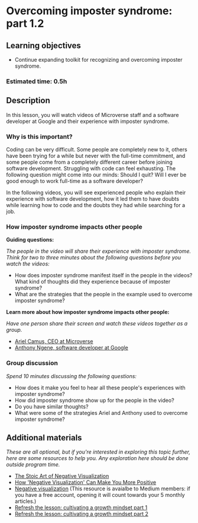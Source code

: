# Overcoming imposter syndrome: part 1.2

## Learning objectives

- Continue expanding toolkit for recognizing and overcoming imposter syndrome.

### Estimated time: 0.5h

## Description

In this lesson, you will watch videos of Microverse staff and a software developer at Google and their experience with imposter syndrome.

### Why is this important?

Coding can be very difficult. Some people are completely new to it, others have been trying for a while but never with the full-time commitment, and some people come from a completely different career before joining software development. Struggling with code can feel exhausting. The following question might come into our minds: Should I quit? Will I ever be good enough to work full-time as a software developer?

In the following videos, you will see experienced people who explain their experience with software development, how it led them to have doubts while learning how to code and the doubts they had while searching for a job.

### How imposter syndrome impacts other people

**Guiding questions:**

_The people in the video will share their experience with imposter syndrome. Think for two to three minutes about the following questions before you watch the videos:_

- How does imposter syndrome manifest itself in the people in the videos? What kind of thoughts did they experience because of imposter syndrome?
- What are the strategies that the people in the example used to overcome imposter syndrome?

**Learn more about how imposter syndrome impacts other people:**

_Have one person share their screen and watch these videos together as a group._

- [Ariel Camus, CEO at Microverse](https://www.loom.com/share/617c2732c1054cdba2f22995bb96a6ac)
- [Anthony Ngene, software developer at Google](https://drive.google.com/file/d/1ojvFUaTASAgLpZxN_AJVLDJDICCZ2Z5U/view?usp=sharing)

### Group discussion

_Spend 10 minutes discussing the following questions:_

- How does it make you feel to hear all these people's experiences with imposter syndrome?
- How did imposter syndrome show up for the people in the video?
- Do you have similar thoughts?
- What were some of the strategies Ariel and Anthony used to overcome imposter syndrome?

## Additional materials

_These are all optional, but if you're interested in exploring this topic further, here are some resources to help you. Any exploration here should be done outside program time._

- [The Stoic Art of Negative Visualization](https://dailystoic.com/premortem/)
- [How 'Negative Visualization' Can Make You More Positive](https://lifehacker.com/how-negative-visualization-can-make-you-more-positive-1848462733)
- [Negative visualization](https://medium.com/swlh/the-importance-of-negative-visualization-ae89c41b377b#:~:text=Negative%20visualization%20is%20a%20technique,visualize%20your%20life%20without%20them.) (This resource is avaialbe to Medium members: if you have a free account, opening it will count towards your 5 monthly articles.)
- [Refresh the lesson: cultivating a growth mindset part 1](https://github.com/matovu-farid/curriculum-professional-skills/blob/main/imposter-syndrome/morning-session-cultivating-a-growth-mindset-part-1.md)
- [Refresh the lesson: cultivating a growth mindset part 2](https://github.com/matovu-farid/curriculum-professional-skills/blob/main/imposter-syndrome/morning-session-cultivating-a-growth-mindset-part-2.md)
